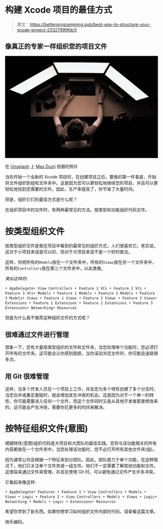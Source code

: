 # 构建 Xcode 项目的最佳方式

> 原文：<https://betterprogramming.pub/best-way-to-structure-your-xcode-project-23327999fdc5>

## 像真正的专家一样组织您的项目文件

![](img/bbf0b047aded451d4a45f65abd57d228.png)

在 [Unsplash](https://unsplash.com/s/photos/programming?utm_source=unsplash&utm_medium=referral&utm_content=creditCopyText) 上 [Max Duzij](https://unsplash.com/@max_duz?utm_source=unsplash&utm_medium=referral&utm_content=creditCopyText) 拍摄的照片

当你开始一个全新的 Xcode 项目时，在创建项目之后，要做的第一件事是，开始将文件组织到组和文件夹中。这是因为您可以更轻松地继续您的项目，并且可以更轻松地找到您需要的文件。因此，生产率提高了，你节省了大量时间。

但是，组织它们的最佳方式是什么呢？

在组织项目中的文件时，有两种最常见的方法。按类型和功能组织代码文件。

# 按类型组织文件

按类型组织文件是我在项目中看到的最常见的组织方式，人们很喜欢它。老实说，这对于小项目来说是可以的，但对于大项目来说不是一个好的做法。

这样，你把所有的`Models`放在一个文件夹中，所有的`Views`放在另一个文件夹中，所有的`Controllers`放在第三个文件夹中，以此类推。

*类似这样的:*

```
• AppDelegate• View Controllers • Feature 1 VCs • Feature 2 VCs • Feature 3 VCs• Models • Feature 1 Models • Feature 2 Models • Feature 3 Models• Views • Feature 1 Views • Feature 2 Views • Feature 3 Views• Extensions • Feature 1 Extensions • Feature 2 Extensions • Feature 3 Extensions• Networking• Resources
```

但是为什么我不推荐这种组织文件的方式呢？

## 很难通过文件进行管理

想象一下，您有大量按类型组织的文件和文件夹，当您处理单个功能时，您必须打开所有的文件夹。这可能会让你感到困惑，当你滚动浏览文件时，你可能会迷路很多次。

## 用 Git 很难管理

这样，当多个开发人员在一个项目上工作，并且您为多个特性创建了多个分支时，当您合并或重定基础时，就会增加发生冲突的机会。这是因为对于一个单一的特性，你可能需要进入任何一个文件，而这个文件同时又是从其他开发者那里修改来的，这可能会产生冲突，需要你花更多的时间来解决。

# 按特征组织文件(意图)

根据特性(意图)组织代码是大项目和大团队的最佳实践。您将与该功能相关的所有内容都放在一个文件夹中，当您处理该功能时，您不必打开所有其他文件夹(组)。

因为通常公司会根据一个特征来划分团队。因此，团队致力于单个功能，在这种情况下，他们只关注单个文件夹或一组文件。他们不一定需要了解其他功能和文件。这很容易通过文件来管理，并且在使用 Git 时，可以避免通过文件产生许多冲突。

它看起来像这样:

```
• AppDelegate• Features • Feature 1 • View Controllers • Models • Views • Logic • Feature 2 • View Controllers • Models • Views • Logic• Networking • Models • Logic • Extensions• Resources
```

希望你学到了新东西。如果你想学习如何组织文件内部的代码，请查看这篇文章。

快乐编码。